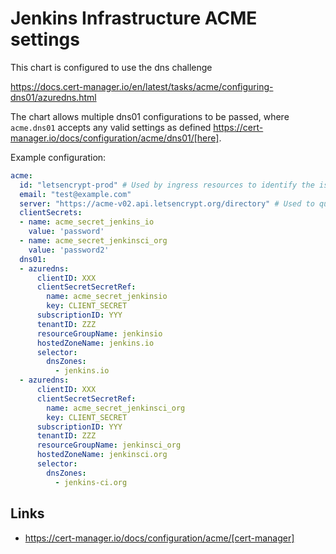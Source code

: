 # Jenkins Infrastructure ACME settings
This chart is configured to use the dns challenge

https://docs.cert-manager.io/en/latest/tasks/acme/configuring-dns01/azuredns.html

The chart allows multiple dns01 configurations to be passed, where `acme.dns01` accepts any valid settings as defined https://cert-manager.io/docs/configuration/acme/dns01/[here].

Example configuration:

```yaml
acme:
  id: "letsencrypt-prod" # Used by ingress resources to identify the issuer
  email: "test@example.com"
  server: "https://acme-v02.api.letsencrypt.org/directory" # Used to query letsencrypt servers
  clientSecrets:
  - name: acme_secret_jenkins_io
    value: 'password'
  - name: acme_secret_jenkinsci_org
    value: 'password2'
  dns01:
  - azuredns:
      clientID: XXX
      clientSecretSecretRef:
        name: acme_secret_jenkinsio
        key: CLIENT_SECRET
      subscriptionID: YYY
      tenantID: ZZZ
      resourceGroupName: jenkinsio
      hostedZoneName: jenkins.io
      selector:
        dnsZones:
          - jenkins.io
  - azuredns:
      clientID: XXX
      clientSecretSecretRef:
        name: acme_secret_jenkinsci_org
        key: CLIENT_SECRET
      subscriptionID: YYY
      tenantID: ZZZ
      resourceGroupName: jenkinsci_org
      hostedZoneName: jenkinsci.org
      selector:
        dnsZones:
          - jenkins-ci.org
```

## Links
* https://cert-manager.io/docs/configuration/acme/[cert-manager]

